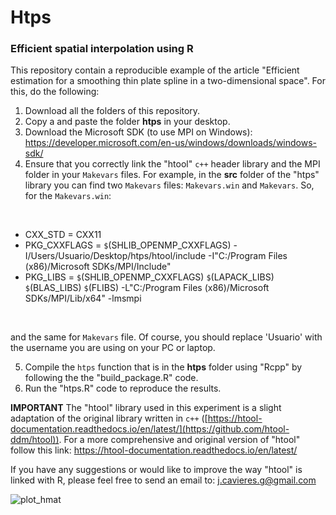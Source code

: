 # Htps 
### Efficient spatial interpolation using R

This repository contain a reproducible example of the article "Efficient estimation for a smoothing thin plate spline in a two-dimensional space". For this, do the following:

1. Download all the folders of this repository.
2. Copy a and paste the folder $\textbf{htps}$ in your desktop. 
3. Download the Microsoft SDK (to use MPI on Windows): https://developer.microsoft.com/en-us/windows/downloads/windows-sdk/
4. Ensure that you correctly link the "htool" $\texttt{c++}$ header library and the MPI folder in your $\texttt{Makevars}$ files. For example, in the $\textbf{src}$ folder of the "htps" library you can find two $\texttt{Makevars}$ files: $\texttt{Makevars.win}$ and $\texttt{Makevars}$. So, for the $\texttt{Makevars.win}$:
</br>

* CXX_STD = CXX11
* PKG_CXXFLAGS = `$`(SHLIB_OPENMP_CXXFLAGS) -I/Users/Usuario/Desktop/htps/htool/include -I"C:/Program Files (x86)/Microsoft SDKs/MPI/Include"
* PKG_LIBS = `$`(SHLIB_OPENMP_CXXFLAGS) `$`(LAPACK_LIBS) `$`(BLAS_LIBS) `$`(FLIBS) -L"C:/Program Files (x86)/Microsoft SDKs/MPI/Lib/x64" -lmsmpi
</br>

and the same for $\texttt{Makevars}$ file. Of course, you should replace 'Usuario' with the username you are using on your PC or laptop.
   
5. Compile the $\texttt{htps}$ function that is in the $\textbf{htps}$ folder using "Rcpp" by following the the "build_package.R" code.
6. Run the "htps.R" code to reproduce the results.

**IMPORTANT**
The "htool" library used in this experiment is a slight adaptation of the original library written in $\texttt{c++}$ ([https://htool-documentation.readthedocs.io/en/latest/](https://github.com/htool-ddm/htool)). For a more comprehensive and original version of "htool" follow this link: https://htool-documentation.readthedocs.io/en/latest/


If you have any suggestions or would like to improve the way "htool" is linked with R, please feel free to send an email to: j.cavieres.g@gmail.com

![plot_hmat](https://github.com/jcavieresg/htps/assets/55828236/b9c6bf46-9c62-44d8-8377-eb209324323b)


